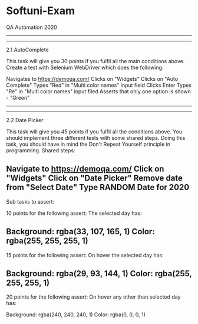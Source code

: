 # Softuni-Exam
QA Automation 2020

---------------------------------------------------------------
---------------------------------------------------------------
2.1 AutoComplete

This task will give you 30 points if you fulfil all the main conditions above.
Create a test with Selenium WebDriver which does the following:

Navigates to https://demoqa.com/
Clicks on "Widgets"
Clicks on "Auto Complete"
Types "Red" in "Multi color names" input field
Clicks Enter
Types "Re" in "Multi color names" input filed
Asserts that only one option is shown - "Green"

---------------------------------------------------------------
---------------------------------------------------------------
2.2 Date Picker

This task will give you 45 points if you fulfil all the conditions above. You should implement three different tests with some shared steps. Doing this task, you should have in mind the Don't Repeat Yourself principle in programming.
Shared steps:

Navigate to https://demoqa.com/
Click on "Widgets"
Click on "Date Picker"
Remove date from "Select Date"
Type RANDOM Date for 2020
---------------------------------------------------------------

Sub tasks to assert:

  10 points for the following assert:
  The selected day has:

  Background: rgba(33, 107, 165, 1)
  Color: rgba(255, 255, 255, 1)
  ---------------------------------------------------------------
  
15 points for the following assert:
  On hover the selected day has:

Background: rgba(29, 93, 144, 1)
Color: rgba(255, 255, 255, 1)
---------------------------------------------------------------
20 points for the following assert:
On hover any other than selected day has:

Background: rgba(240, 240, 240, 1)
Color: rgba(0, 0, 0, 1)
